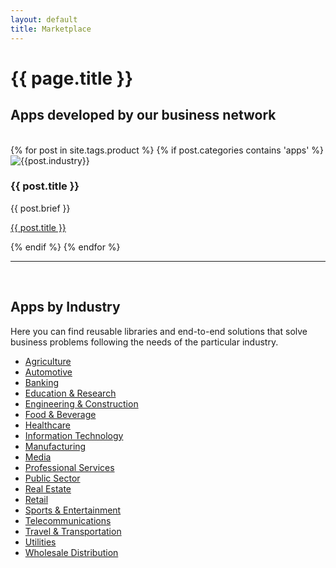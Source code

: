 ```yaml
---
layout: default
title: Marketplace
---
```


{{ page.title }}
===


<div class="clearfix"></div>
<h2><i class="fa fa-server fa-fw"></i>
Apps developed by our business network</h2>

<br>

<div class="row">
	{% for post in site.tags.product %}
		{% if post.categories contains 'apps' %}
		<div class="col-sm-6 col-md-4">
		    <div class="thumbnail">
		      <img src="img/industries/{{post.industry}}.jpg" alt="{{post.industry}}">
		      <div class="caption">
		        <h3>{{ post.title }}</h3>
		        <p>{{ post.brief }}</p>
		        <p><i class="fa fa-play-circle fa-fw"></i>	<a href="../{{ post.info }}">{{ post.title }}</a></p>
		      </div>
		    </div>
	    </div>
		{% endif %}
	{% endfor %}
</div>

<hr>

<div class="col-lg-6 heading-lead">
	<br>
    <div class="clearfix"></div>
    <h2><i class="fa fa-industry fa-fw"></i>
    Apps by Industry</h2>
    <p>Here you can find reusable libraries and end-to-end solutions that solve business problems following the needs of the particular industry.
    </p>
    <ul>
    	<li><a href="products/agriculture.html">Agriculture</a></li>
    	<li><a href="products/automotive.html">Automotive</a></li>
    	<li><a href="products/banking.html">Banking</a></li>
		<li><a href="products/education.html">Education & Research</a></li>
		<li><a href="products/engineering.html">Engineering & Construction</a></li>
		<li><a href="products/food.html">Food & Beverage</a></li>
		<li><a href="products/healthcare.html">Healthcare</a></li>
		<li><a href="products/it.html">Information Technology</a></li>
		<li><a href="products/manufacturing.html">Manufacturing</a></li>
		<li><a href="products/media.html">Media</a></li>
		<li><a href="products/professional.html">Professional Services</a></li>
		<li><a href="products/public.html">Public Sector</a></li>
		<li><a href="products/realestate.html">Real Estate</a></li>
		<li><a href="products/retail.html">Retail</a></li>
		<li><a href="products/sports.html">Sports & Entertainment</a></li>
		<li><a href="products/telecom.html">Telecommunications</a></li>
    	<li><a href="products/travel.html">Travel & Transportation</a></li>
    	<li><a href="products/utilities.html">Utilities</a></li>
    	<li><a href="products/distribution.html">Wholesale Distribution</a></li>
    </ul>
</div>

<br><br><br><br>